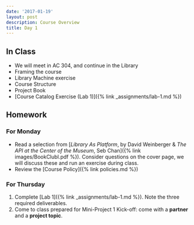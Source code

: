 ```yaml
---
date: '2017-01-19'
layout: post
description: Course Overview
title: Day 1
---
```


## In Class

* We will meet in AC 304, and continue in the Library
* Framing the course
* Library Machine exercise
* Course Structure
* Project Book
* [Course Catalog Exercise (Lab 1)]({% link _assignments/lab-1.md %})


## Homework

### For Monday

* Read a selection from [_Library As Platform_, by David Weinberger & _The API at the Center of the Museum_, Seb Chan]({% link images/BookClubI.pdf %}). Consider questions on the cover page, we will discuss these and run an exercise during class. 
* Review the [Course Policy]({% link policies.md %})


### For Thursday

1. Complete [Lab 1]({% link _assignments/lab-1.md %}). Note the three required deliverables.
2. Come to class prepared for Mini-Project 1 Kick-off: come with a **partner** and a **project topic**.
